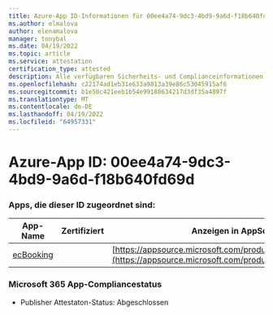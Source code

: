 ```yaml
---
title: Azure-App ID-Informationen für 00ee4a74-9dc3-4bd9-9a6d-f18b640fd69d
ms.author: elmalova
author: elenamalova
manager: tonybal
ms.date: 04/19/2022
ms.topic: article
ms.service: attestation
certification_type: attested
description: Alle verfügbaren Sicherheits- und Complianceinformationen für 00ee4a74-9dc3-4bd9-9a6d-f18b640fd69d.
ms.openlocfilehash: c22174ad1eb31e633a9813a39e86c53045915af6
ms.sourcegitcommit: b1e50c421eeb1b54e99180634217d3df35a4897f
ms.translationtype: MT
ms.contentlocale: de-DE
ms.lasthandoff: 04/19/2022
ms.locfileid: "64957331"
---
```

# <a name="azure-app-id-00ee4a74-9dc3-4bd9-9a6d-f18b640fd69d"></a>Azure-App ID: 00ee4a74-9dc3-4bd9-9a6d-f18b640fd69d


### <a name="apps-associated-with-this-id"></a>Apps, die dieser ID zugeordnet sind:
| **App-Name** | **Zertifiziert** | **Anzeigen in AppSource** |
|--------------|---------------|-----------------------|
| [ecBooking](../forward/WA200002096.md) |  | [https://appsource.microsoft.com/product/office/WA200002096](https://appsource.microsoft.com/product/office/WA200002096) |

### <a name="microsoft-365-app-compliance-status"></a>Microsoft 365 App-Compliancestatus
- Publisher Attestaton-Status: Abgeschlossen
